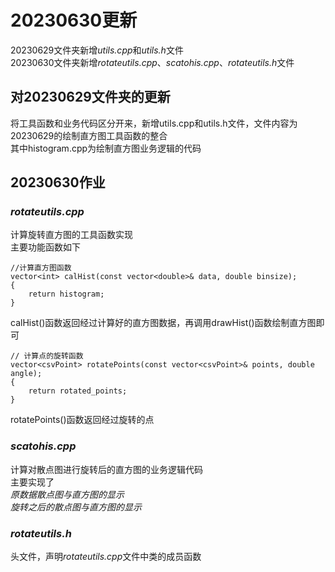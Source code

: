 # 20230630更新
20230629文件夹新增*utils.cpp*和*utils.h*文件  
20230630文件夹新增*rotateutils.cpp*、*scatohis.cpp*、*rotateutils.h*文件  
## 对20230629文件夹的更新
将工具函数和业务代码区分开来，新增utils.cpp和utils.h文件，文件内容为20230629的绘制直方图工具函数的整合  
其中histogram.cpp为绘制直方图业务逻辑的代码  
## 20230630作业
### *rotateutils.cpp*
计算旋转直方图的工具函数实现  
主要功能函数如下  
```
//计算直方图函数
vector<int> calHist(const vector<double>& data, double binsize);
{
    return histogram;
}

```
calHist()函数返回经过计算好的直方图数据，再调用drawHist()函数绘制直方图即可
```
// 计算点的旋转函数
vector<csvPoint> rotatePoints(const vector<csvPoint>& points, double angle);
{
    return rotated_points;
}
```
rotatePoints()函数返回经过旋转的点
### *scatohis.cpp*
计算对散点图进行旋转后的直方图的业务逻辑代码  
主要实现了  
*原数据散点图与直方图的显示*  
*旋转之后的散点图与直方图的显示*

### *rotateutils.h*
头文件，声明*rotateutils.cpp*文件中类的成员函数